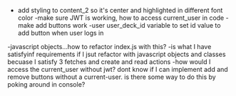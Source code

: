 - add styling to content_2 so it's center and highlighted in different font color 
-make sure JWT is working, how to access current_user in code 
-make add buttons work 
-user user_deck_id variable to set id value to add button when user logs in 


-javascript objects...how to refactor index.js with this? 
-is what I have satisfyinf requirements if I jsut refactor with javascript objects and classes becuase I satisfy 3 fetches and create and read actions 
-how would I access the current_user without jwt? dont know if I can implement add and remove buttons without a current-user.  is there some way to do this by poking around in console? 

